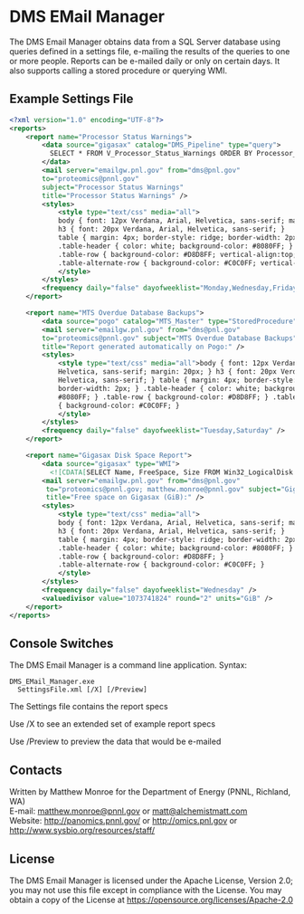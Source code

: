 # DMS EMail Manager

The DMS Email Manager obtains data from a SQL Server database using queries
defined in a settings file, e-mailing the results of the queries to one or more people.
Reports can be e-mailed daily or only on certain days. It also supports calling
a stored procedure or querying WMI.

## Example Settings File

```xml
<?xml version="1.0" encoding="UTF-8"?>
<reports>
    <report name="Processor Status Warnings">
        <data source="gigasax" catalog="DMS_Pipeline" type="query">
          SELECT * FROM V_Processor_Status_Warnings ORDER BY Processor_name
        </data>
        <mail server="emailgw.pnl.gov" from="dms@pnl.gov"
        to="proteomics@pnnl.gov"
        subject="Processor Status Warnings"
        title="Processor Status Warnings" />
        <styles>
            <style type="text/css" media="all">
            body { font: 12px Verdana, Arial, Helvetica, sans-serif; margin: 20px; }
            h3 { font: 20px Verdana, Arial, Helvetica, sans-serif; }
            table { margin: 4px; border-style: ridge; border-width: 2px; }
            .table-header { color: white; background-color: #8080FF; }
            .table-row { background-color: #D8D8FF; vertical-align:top;}
            .table-alternate-row { background-color: #C0C0FF; vertical-align:top;}
            </style>
        </styles>
        <frequency daily="false" dayofweeklist="Monday,Wednesday,Friday" />
    </report>

    <report name="MTS Overdue Database Backups">
        <data source="pogo" catalog="MTS_Master" type="StoredProcedure">GetOverdueDatabaseBackups</data>
        <mail server="emailgw.pnl.gov" from="dms@pnl.gov"
        to="proteomics@pnnl.gov" subject="MTS Overdue Database Backups"
        title="Report generated automatically on Pogo:" />
        <styles>
            <style type="text/css" media="all">body { font: 12px Verdana, Arial,
            Helvetica, sans-serif; margin: 20px; } h3 { font: 20px Verdana, Arial,
            Helvetica, sans-serif; } table { margin: 4px; border-style: ridge;
            border-width: 2px; } .table-header { color: white; background-color:
            #8080FF; } .table-row { background-color: #D8D8FF; } .table-alternate-row
            { background-color: #C0C0FF; }
            </style>
        </styles>
        <frequency daily="false" dayofweeklist="Tuesday,Saturday" />
    </report>

    <report name="Gigasax Disk Space Report">
        <data source="gigasax" type="WMI">
          <![CDATA[SELECT Name, FreeSpace, Size FROM Win32_LogicalDisk WHERE DriveType=3]]></data>
        <mail server="emailgw.pnl.gov" from="dms@pnl.gov"
         to="proteomics@pnnl.gov; matthew.monroe@pnnl.gov" subject="Gigasax Disk Space"
         title="Free space on Gigasax (GiB):" />
        <styles>
            <style type="text/css" media="all">
            body { font: 12px Verdana, Arial, Helvetica, sans-serif; margin: 20px; }
            h3 { font: 20px Verdana, Arial, Helvetica, sans-serif; }
            table { margin: 4px; border-style: ridge; border-width: 2px; }
            .table-header { color: white; background-color: #8080FF; }
            .table-row { background-color: #D8D8FF; }
            .table-alternate-row { background-color: #C0C0FF; }
            </style>
        </styles>
        <frequency daily="false" dayofweeklist="Wednesday" />
        <valuedivisor value="1073741824" round="2" units="GiB" />
    </report>
</reports>
```

## Console Switches

The DMS Email Manager is a command line application.  Syntax:

```
DMS_EMail_Manager.exe
  SettingsFile.xml [/X] [/Preview]
```

The Settings file contains the report specs

Use /X to see an extended set of example report specs

Use /Preview to preview the data that would be e-mailed

## Contacts

Written by Matthew Monroe for the Department of Energy (PNNL, Richland, WA) \
E-mail: matthew.monroe@pnnl.gov or matt@alchemistmatt.com\
Website: http://panomics.pnnl.gov/ or http://omics.pnl.gov or http://www.sysbio.org/resources/staff/

## License

The DMS Email Manager is licensed under the Apache License, Version 2.0; you may not use
this file except in compliance with the License.  You may obtain a copy of the License at
https://opensource.org/licenses/Apache-2.0
